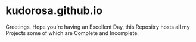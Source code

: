 # kudorosa.github.io
Greetings, Hope you're having an Excellent Day, this Repositry hosts all my Projects some of which are Complete and Incomplete. 
